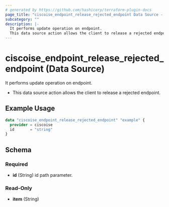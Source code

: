 ```yaml
---
# generated by https://github.com/hashicorp/terraform-plugin-docs
page_title: "ciscoise_endpoint_release_rejected_endpoint Data Source - terraform-provider-ciscoise"
subcategory: ""
description: |-
  It performs update operation on endpoint.
  This data source action allows the client to release a rejected endpoint.
---
```


# ciscoise_endpoint_release_rejected_endpoint (Data Source)

It performs update operation on endpoint.

- This data source action allows the client to release a rejected endpoint.

## Example Usage

```terraform
data "ciscoise_endpoint_release_rejected_endpoint" "example" {
  provider = ciscoise
  id       = "string"
}
```

<!-- schema generated by tfplugindocs -->
## Schema

### Required

- **id** (String) id path parameter.

### Read-Only

- **item** (String)


